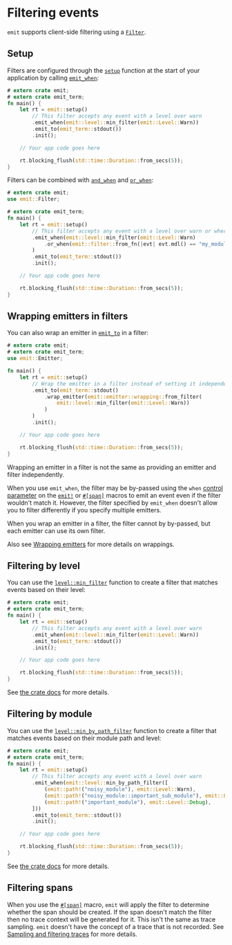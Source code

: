 # Filtering events

`emit` supports client-side filtering using a [`Filter`](https://docs.rs/emit/0.11.2/emit/trait.Filter.html).

## Setup

Filters are configured through the [`setup`](https://docs.rs/emit/0.11.2/emit/setup/fn.setup.html) function at the start of your application by calling [`emit_when`](https://docs.rs/emit/0.11.2/emit/setup/struct.Setup.html#method.emit_when):

```rust
# extern crate emit;
# extern crate emit_term;
fn main() {
    let rt = emit::setup()
        // This filter accepts any event with a level over warn
        .emit_when(emit::level::min_filter(emit::Level::Warn))
        .emit_to(emit_term::stdout())
        .init();

    // Your app code goes here

    rt.blocking_flush(std::time::Duration::from_secs(5));
}
```

Filters can be combined with [`and_when`](https://docs.rs/emit/0.11.2/emit/trait.Filter.html#method.and_when) and [`or_when`](https://docs.rs/emit/0.11.2/emit/trait.Filter.html#method.or_when):

```rust
# extern crate emit;
use emit::Filter;

# extern crate emit_term;
fn main() {
    let rt = emit::setup()
        // This filter accepts any event with a level over warn or where the module path is `my_module`
        .emit_when(emit::level::min_filter(emit::Level::Warn)
            .or_when(emit::filter::from_fn(|evt| evt.mdl() == "my_module"))
        )
        .emit_to(emit_term::stdout())
        .init();

    // Your app code goes here

    rt.blocking_flush(std::time::Duration::from_secs(5));
}
```

## Wrapping emitters in filters

You can also wrap an emitter in [`emit_to`](https://docs.rs/emit/0.11.2/emit/setup/struct.Setup.html#method.emit_to) in a filter:

```rust
# extern crate emit;
# extern crate emit_term;
use emit::Emitter;

fn main() {
    let rt = emit::setup()
        // Wrap the emitter in a filter instead of setting it independently
        .emit_to(emit_term::stdout()
            .wrap_emitter(emit::emitter::wrapping::from_filter(
                emit::level::min_filter(emit::Level::Warn))
            )
        )
        .init();

    // Your app code goes here

    rt.blocking_flush(std::time::Duration::from_secs(5));
}
```

Wrapping an emitter in a filter is not the same as providing an emitter and filter independently.

When you use `emit_when`, the filter may be by-passed using the `when` [control parameter](./reference/control-parameters.md) on the [`emit!`](https://docs.rs/emit/0.11.2/emit/macro.emit.html) or [`#[span]`](https://docs.rs/emit/0.11.2/emit/attr.span.html) macros to emit an event even if the filter wouldn't match it. However, the filter specified by `emit_when` doesn't allow you to filter differently if you specify multiple emitters.

When you wrap an emitter in a filter, the filter cannot by by-passed, but each emitter can use its own filter.

Also see [Wrapping emitters](./emitting-events.md#wrapping-emitters) for more details on wrappings.

## Filtering by level

You can use the [`level::min_filter`](https://docs.rs/emit/0.11.2/emit/level/fn.min_filter.html) function to create a filter that matches events based on their level:

```rust
# extern crate emit;
# extern crate emit_term;
fn main() {
    let rt = emit::setup()
        // This filter accepts any event with a level over warn
        .emit_when(emit::level::min_filter(emit::Level::Warn))
        .emit_to(emit_term::stdout())
        .init();

    // Your app code goes here

    rt.blocking_flush(std::time::Duration::from_secs(5));
}
```

See [the crate docs](https://docs.rs/emit/0.11.2/emit/level/struct.MinLevelFilter.html) for more details.

## Filtering by module

You can use the [`level::min_by_path_filter`](https://docs.rs/emit/0.11.2/emit/level/fn.min_by_path_filter.html) function to create a filter that matches events based on their module path and level:

```rust
# extern crate emit;
# extern crate emit_term;
fn main() {
    let rt = emit::setup()
        // This filter accepts any event with a level over warn
        .emit_when(emit::level::min_by_path_filter([
            (emit::path!("noisy_module"), emit::Level::Warn),
            (emit::path!("noisy_module::important_sub_module"), emit::Level::Info),
            (emit::path!("important_module"), emit::Level::Debug),
        ]))
        .emit_to(emit_term::stdout())
        .init();

    // Your app code goes here

    rt.blocking_flush(std::time::Duration::from_secs(5));
}
```

See [the crate docs](https://docs.rs/emit/0.11.2/emit/level/struct.MinLevelPathMap.html) for more details.

## Filtering spans

When you use the [`#[span]`](https://docs.rs/emit/0.11.2/emit/attr.span.html) macro, `emit` will apply the filter to determine whether the span should be created. If the span doesn't match the filter then no trace context will be generated for it. This isn't the same as trace sampling. `emit` doesn't have the concept of a trace that is not recorded. See [Sampling and filtering traces](./producing-events/tracing/sampling.md) for more details.
